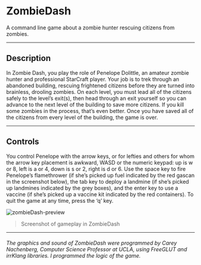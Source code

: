 # ZombieDash

A command line game about a zombie hunter rescuing citizens from zombies. 

--- 

## Description

In Zombie Dash, you play the role of Penelope Dolittle, an amateur zombie hunter and professional StarCraft player. Your job is to trek through an abandoned building, rescuing frightened citizens before they are turned into brainless, drooling zombies. On each level, you must lead all of the citizens safely to the level’s exit(s), then head through an exit yourself so you can advance to the next level of the building to save more citizens. If you kill some zombies in the process, that’s even better. Once you have saved all of the
citizens from every level of the building, the game is over.

---

## Controls

You control Penelope with the arrow keys, or for lefties and others for whom the arrow key placement is awkward, WASD or the numeric keypad: up is w or 8, left is a or 4, down is s or 2, right is d or 6. Use the space key to fire Penelope’s flamethrower (if she’s picked up fuel indicated by the red gascan in the screenshot below), the tab key to deploy a landmine (if she’s picked up landmines indicated by the grey boxes), and the enter key to use a vaccine (if she’s picked up a vaccine kit indicated by the red containers). To quit the game at any time, press the ‘q’ key.

![zombieDash-preview](https://user-images.githubusercontent.com/53847372/108794065-f477a700-7539-11eb-8e8e-4e5a9f67ce06.PNG) 

> Screenshot of gameplay in ZombieDash

--- 

###### The graphics and sound of ZombieDash were programmed by Carey Nachenberg, Computer Science Professor at UCLA, using FreeGLUT and irrKlang libraries. I programmed the logic of the game.
